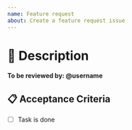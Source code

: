 ```yaml
---
name: Feature request
about: Create a feature request issue
---
```


# 🧱 Description

#### To be reviewed by: @username

## 📋 Acceptance Criteria

- [ ] Task is done

